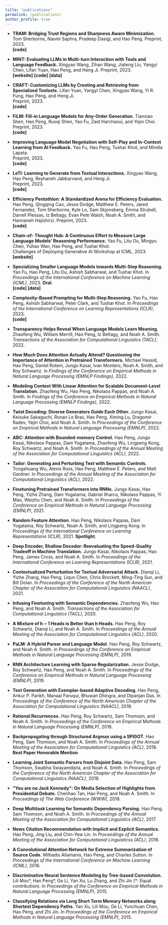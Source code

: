 ```yaml
---
title: "publications"
permalink: /publications/
author_profile: true
---
```


* <a href="https://arxiv.org/abs/2310.03646" style="text-decoration:none">**TRAM: Bridging Trust Regions and Sharpness Aware Minimization.**</a>
<a href="https://tomsherborne.github.io/" style="text-decoration:none">Tom Sherborne</a>, 
<a href="https://nsaphra.net/" style="text-decoration:none">Naomi Saphra</a>, 
<a href="https://pdasigi.github.io/" style="text-decoration:none">Pradeep Dasigi</a>, 
and
Hao Peng.
Preprint, 2023.\
<a href="https://github.com/tomsherborne/tram_optimizer" style="text-decoration:none">**[code]**</a>

* <a href="https://arxiv.org/abs/2309.10691" style="text-decoration:none">**MINT: Evaluating LLMs in Multi-turn Interaction with Tools and Language Feedback.**</a>
<a href="https://xingyaoww.github.io/" style="text-decoration:none">Xingyao Wang</a>, 
<a href="https://zihanwangki.github.io/" style="text-decoration:none">Zihan Wang</a>, 
<a href="https://lumos-jiateng.github.io/" style="text-decoration:none">Jiateng Liu</a>, 
<a href="https://yangyi-chen.github.io/" style="text-decoration:none">Yangyi Chen</a>, 
<a href="https://lifan-yuan.github.io/" style="text-decoration:none">Lifan Yuan</a>, 
Hao Peng, 
and 
<a href="http://blender.cs.illinois.edu/hengji.html" style="text-decoration:none">Heng Ji</a>.
Preprint, 2023.\
<a href="https://xingyaoww.github.io/mint-bench/" style="text-decoration:none">**[website]**</a>
<a href="https://github.com/xingyaoww/mint-bench" style="text-decoration:none">**[code]**</a>
<a href="https://github.com/xingyaoww/mint-bench/blob/main/docs/DATA.md" style="text-decoration:none">**[data]**</a>

* <a href="https://arxiv.org/abs/2309.17428" style="text-decoration:none">**CRAFT: Customizing LLMs by Creating and Retrieving from Specialized Toolsets.**</a>
<a href="https://lifan-yuan.github.io/" style="text-decoration:none">Lifan Yuan</a>, 
<a href="https://yangyi-chen.github.io/" style="text-decoration:none">Yangyi Chen</a>, 
<a href="https://xingyaoww.github.io/" style="text-decoration:none">Xingyao Wang</a>, 
<a href="https://scholar.google.com/citations?user=eUae2K0AAAAJ&hl=en" style="text-decoration:none">Yi R. Fung</a>,
Hao Peng, 
and 
<a href="http://blender.cs.illinois.edu/hengji.html" style="text-decoration:none">Heng Ji</a>.  
Preprint, 2023.\
<a href="https://github.com/lifan-yuan/CRAFT" style="text-decoration:none">**[code]**</a>

* <a href="https://arxiv.org/abs/2310.09930" style="text-decoration:none">**FiLM: Fill-in Language Models for Any-Order Generation.**</a>
<a href="https://shentianxiao.github.io/" style="text-decoration:none">Tianxiao Shen</a>, 
Hao Peng, 
<a href="https://homes.cs.washington.edu/~shenr3/" style="text-decoration:none">Ruoqi Shen</a>,
<a href="https://franxyao.github.io/" style="text-decoration:none">Yao Fu</a>, 
<a href="https://faculty.washington.edu/zaid/" style="text-decoration:none">Zaid Harchaoui</a>,
and 
<a href="https://homes.cs.washington.edu/~yejin/" style="text-decoration:none">Yejin Choi</a>.
Preprint, 2023.\
<a href="https://github.com/shentianxiao/FiLM" style="text-decoration:none">**[code]**</a>

* <a href="https://arxiv.org/abs/2305.10142" style="text-decoration:none">**Improving Language Model
Negotiation with Self-Play and In-Context Learning from AI Feedback.**</a>
<a href="https://franxyao.github.io/" style="text-decoration:none">Yao Fu</a>, 
Hao Peng, 
<a href="https://allenai.org/team/tushark" style="text-decoration:none">Tushar Khot</a>, 
and 
<a href="https://homepages.inf.ed.ac.uk/mlap/" style="text-decoration:none">Mirella Lapata</a>.  
Preprint, 2023.\
<a href="https://github.com/FranxYao/GPT-Bargaining" style="text-decoration:none">**[code]**</a>

* <a href="https://arxiv.org/abs/2305.10314" style="text-decoration:none">**LeTI: Learning to Generate from Textual Interactions.**</a>
<a href="https://xingyaoww.github.io/" style="text-decoration:none">Xingyao Wang</a>, 
Hao Peng, 
<a href="https://reyhaneh.cs.illinois.edu/" style="text-decoration:none">Reyhaneh Jabbarvand</a>, 
and 
<a href="http://blender.cs.illinois.edu/hengji.html" style="text-decoration:none">Heng Ji</a>.  
Preprint, 2023.\
<a href="https://github.com/xingyaoww/LeTI" style="text-decoration:none">**[code]**</a>

* <a href="https://arxiv.org/abs/2307.09701" style="text-decoration:none">**Efficiency Pentathlon: A
Standardized Arena for Efficiency Evaluation.**</a>
Hao Peng, 
<a href="https://awk.ai/" style="text-decoration:none">Qingqing Cao</a>, 
<a href="https://jessedodge.github.io/" style="text-decoration:none">Jesse Dodge</a>, 
Matthew E. Peters, 
<a href="https://www.jaredfern.com/" style="text-decoration:none">Jared Fernandez</a>, 
<a href="https://tomsherborne.github.io/" style="text-decoration:none">Tom Sherborne</a>, 
<a href="https://kyleclo.github.io/" style="text-decoration:none">Kyle Lo</a>, 
Sam Skjonsberg, 
<a href="https://strubell.github.io/" style="text-decoration:none">Emma Strubell</a>, 
Darrell Plessas, 
<a href="https://beltagy.net/" style="text-decoration:none">Iz Beltagy</a>, 
Evan Pete Walsh, 
<a href="http://homes.cs.washington.edu/~nasmith/" style="text-decoration:none">Noah A. Smith</a>, 
and 
<a href="https://homes.cs.washington.edu/~hannaneh/" style="text-decoration:none">Hannaneh Hajishirzi</a>. 
Preprint, 2023.\
<a href="https://github.com/allenai/efficiency-pentathlon" style="text-decoration:none">**[code]**</a>


* <a href="https://arxiv.org/abs/2305.17306" style="text-decoration:none">**Chain-of-
Thought Hub: A Continuous Effort to Measure Large Language Models’ Reasoning
Performance.**</a>
<a href="https://franxyao.github.io/" style="text-decoration:none">Yao Fu</a>, 
Litu Ou,
Mingyu Chen, 
Yuhao Wan, 
Hao Peng, 
and 
<a href="https://allenai.org/team/tushark" style="text-decoration:none">Tushar Khot</a>.\
Challenges of Deploying Generative AI Workshop at ICML, 2023.
<a href="https://github.com/FranxYao/chain-of-thought-hub" style="text-decoration:none">**[website]**</a>


* <a href="https://arxiv.org/abs/2301.12726" style="text-decoration:none">**Specializing
Smaller Language Models towards Multi-Step Reasoning.**</a>
<a href="https://franxyao.github.io/" style="text-decoration:none">Yao Fu</a>, 
Hao Peng, 
Litu Ou,
<a href="https://allenai.org/team/ashishs" style="text-decoration:none">Ashish Sabharwal</a>, 
and
<a href="https://allenai.org/team/tushark" style="text-decoration:none">Tushar Khot</a>.
In <em>Proceedings of the International Conference on Machine Learning (ICML)</em>, 2023.
**Oral**.\
<a href="https://github.com/FranxYao/FlanT5-CoT-Specialization" style="text-decoration:none">**[code]**</a>
<a href="https://drive.google.com/drive/folders/1BOXcUTnEyvQia_ypHcaUnUbLsN4HzqmQ?usp=sharing" style="text-decoration:none">**[data]**</a>

* <a href="https://arxiv.org/abs/2210.00720" style="text-decoration:none">**Complexity-Based Prompting for Multi-Step Reasoning.**</a>
<a href="https://franxyao.github.io/" style="text-decoration:none">Yao Fu</a>, 
Hao Peng, 
<a href="https://allenai.org/team/ashishs" style="text-decoration:none">Ashish Sabharwal</a>, 
<a href="https://allenai.org/team/peterc" style="text-decoration:none">Peter Clark</a>, 
and
<a href="https://allenai.org/team/tushark" style="text-decoration:none">Tushar Khot</a>.
In <em>Proceedings of the International Conference on Learning Representations (ICLR)</em>, 2023.\
<a href="https://github.com/FranxYao/Complexity-Based-Prompting" style="text-decoration:none">**[code]**</a>

* <a href="https://arxiv.org/abs/2210.07468" style="text-decoration:none">**Transparency Helps Reveal When Language Models Learn Meaning.**</a>
<a href="https://zhaofengwu.github.io/" style="text-decoration:none">Zhaofeng Wu</a>,
<a href="https://lambdaviking.com/" style="text-decoration:none">William Merrill</a>,
Hao Peng,
<a href="https://beltagy.net/" style="text-decoration:none">Iz Beltagy</a>,
and
<a href="http://homes.cs.washington.edu/~nasmith/" style="text-decoration:none">Noah A. Smith</a>.
<em>Transactions of the Association for Computational Linguistics (TACL)</em>, 2022.

* <a href="https://arxiv.org/abs/2211.03495" style="text-decoration:none">**How Much Does Attention Actually Attend? Questioning the Importance of Attention in Pretrained Transformers.**</a>
Michael Hassid,
Hao Peng,
Daniel Rotem,
<a href="https://homes.cs.washington.edu/~jkasai/" style="text-decoration:none">Jungo Kasai</a>,
Ivan Montero,
<a href="http://homes.cs.washington.edu/~nasmith/" style="text-decoration:none">Noah A. Smith</a>,
and
<a href="https://schwartz-lab-huji.github.io" style="text-decoration:none">Roy Schwartz</a>.
In <em>Findings of the Conference on Empirical Methods in Natural Language Processing (EMNLP Findings)</em>, 2022.

* <a href="https://arxiv.org/abs/2210.08431" style="text-decoration:none">**Modeling Context With Linear Attention for Scalable Document-Level Translation.**</a>
<a href="https://zhaofengwu.github.io/" style="text-decoration:none">Zhaofeng Wu</a>,
Hao Peng,
<a href="https://nik0spapp.github.io/" style="text-decoration:none">Nikolaos Pappas</a>,
and
<a href="http://homes.cs.washington.edu/~nasmith/" style="text-decoration:none">Noah A. Smith</a>.
In <em>Findings of the Conference on Empirical Methods in Natural Language Processing (EMNLP Findings)</em>, 2022.

* <a href="https://arxiv.org/abs/2205.09273" style="text-decoration:none">**Twist Decoding: Diverse Generators Guide Each Other.**</a>
<a href="https://homes.cs.washington.edu/~jkasai/" style="text-decoration:none">Jungo Kasai</a>,
<a href="https://keisuke-sakaguchi.github.io/" style="text-decoration:none">Keisuke Sakaguchi</a>,
<a href="https://rlebras.github.io/" style="text-decoration:none">Ronan Le Bras</a>,
Hao Peng,
Ximing Lu,
<a href="http://www.cs.yale.edu/homes/radev/" style="text-decoration:none">Dragomir Radev</a>,
<a href="https://homes.cs.washington.edu/~yejin/" style="text-decoration:none">Yejin Choi</a>,
and
<a href="http://homes.cs.washington.edu/~nasmith/" style="text-decoration:none">Noah A. Smith</a>.
In <em>Proceedings of the Conference on Empirical Methods in Natural Language Processing (EMNLP)</em>, 2022.

* <a href="https://arxiv.org/abs/2110.02488" style="text-decoration:none">**ABC: Attention with Bounded-memory Control.**</a>
Hao Peng, 
<a href="https://homes.cs.washington.edu/~jkasai/" style="text-decoration:none">Jungo Kasai</a>, 
<a href="https://nik0spapp.github.io" style="text-decoration:none">Nikolaos Pappas</a>, 
<a href="https://dyogatama.github.io" style="text-decoration:none">Dani Yogatama</a>,
<a href="https://zhaofengwu.github.io" style="text-decoration:none">Zhaofeng Wu</a>,
<a href="https://ikekonglp.github.io" style="text-decoration:none">Lingpeng Kong</a>,
<a href="https://schwartz-lab-huji.github.io" style="text-decoration:none">Roy Schwartz</a>,
and
<a href="http://homes.cs.washington.edu/~nasmith/" style="text-decoration:none">Noah A. Smith</a>.
In <em>Proceedings of the Annual Meeting of the Association for Computational Linguistics (ACL)</em>, 2022.
    
* <a href="https://arxiv.org/abs/2107.07150" style="text-decoration:none">**Tailor: Generating and Perturbing Text with Semantic Controls.**</a>
<a href="https://homes.cs.washington.edu/~wtshuang/" style="text-decoration:none">Tongshuang Wu</a>,
<a href="https://alexisjihyeross.github.io" style="text-decoration:none">Alexis Ross</a>, 
Hao Peng, 
Matthew E. Peters, 
and
<a href="https://matt-gardner.github.io" style="text-decoration:none">Matt Gardner</a>.
In <em>Proceedings of the Annual Meeting of the Association for Computational Linguistics (ACL)</em>, 2022.

* <a href="https://arxiv.org/abs/2103.13076" style="text-decoration:none">**Finetuning Pretrained Transformers into RNNs.**</a>
<a href="https://homes.cs.washington.edu/~jkasai/" style="text-decoration:none">Jungo Kasai</a>, 
Hao Peng, 
<a href="https://dreasysnail.github.io" style="text-decoration:none">Yizhe Zhang</a>, 
<a href="https://dyogatama.github.io" style="text-decoration:none">Dani Yogatama</a>,
<a href="http://gabrielilharco.com" style="text-decoration:none">Gabriel Ilharco</a>, 
<a href="https://nik0spapp.github.io" style="text-decoration:none">Nikolaos Pappas</a>, 
<a href="https://www.microsoft.com/en-us/research/people/maoyi/" style="text-decoration:none">Yi Mao</a>, 
<a href="https://www.microsoft.com/en-us/research/people/wzchen/" style="text-decoration:none">Weizhu Chen</a>, 
and
<a href="http://homes.cs.washington.edu/~nasmith/" style="text-decoration:none">Noah A. Smith</a>.
In <em>Proceedings of the Conference on Empirical Methods in Natural Language Processing (EMNLP)</em>, 2021.

* <a href="https://arxiv.org/abs/2103.02143" style="text-decoration:none">**Random Feature Attention.**</a>
Hao Peng,
<a href="https://nik0spapp.github.io" style="text-decoration:none">Nikolaos Pappas</a>,
<a href="https://dyogatama.github.io" style="text-decoration:none">Dani Yogatama</a>,
<a href="https://schwartz-lab-huji.github.io" style="text-decoration:none">Roy Schwartz</a>,
<a href="http://homes.cs.washington.edu/~nasmith/" style="text-decoration:none">Noah A. Smith</a>,
and 
<a href="https://ikekonglp.github.io" style="text-decoration:none">Lingpeng Kong</a>.
In <em>Proceedings of the International Conference on Learning Representations (ICLR)</em>, 2021.
**Spotlight**.

* <a href="https://arxiv.org/abs/2006.10369" style="text-decoration:none">**Deep Encoder, Shallow Decoder: Reevaluating the Speed-Quality Tradeoff in Machine Translation.**</a>
<a href="https://homes.cs.washington.edu/~jkasai/" style="text-decoration:none">Jungo Kasai</a>,
<a href="https://nik0spapp.github.io" style="text-decoration:none">Nikolaos Pappas</a>,
Hao Peng, 
James Cross,
and <a href="http://homes.cs.washington.edu/~nasmith/" style="text-decoration:none">Noah A. Smith</a>.
In <em>Proceedings of the International Conference on Learning Representations (ICLR)</em>, 2021.

* <a href="https://arxiv.org/abs/2009.07502" style="text-decoration:none">**Contextualized Perturbation for Textual Adversarial Attack.**</a>
Dianqi Li,
<a href="https://dreasysnail.github.io" style="text-decoration:none">Yizhe Zhang</a>,
Hao Peng,
Liqun Chen,
<a href="https://www.microsoft.com/en-us/research/people/chrisbkt/" style="text-decoration:none">Chris Brockett</a>,
<a href="https://people.ece.uw.edu/sun/" style="text-decoration:none">Ming-Ting Sun</a>,
and <a href="https://www.microsoft.com/en-us/research/people/billdol/" style="text-decoration:none">Bill Dolan</a>.
In <em>Proceedings of the Conference of the North American Chapter of the Association for Computational Linguistics (NAACL)</em>, 2021.

* <a href="https://arxiv.org/abs/2012.05395" style="text-decoration:none">**Infusing Finetuning with Semantic Dependencies.**</a>
<a href="https://zhaofengwu.github.io" style="text-decoration:none">Zhaofeng Wu</a>,
Hao Peng, 
and <a href="http://homes.cs.washington.edu/~nasmith/" style="text-decoration:none">Noah A. Smith</a>.
<em>Transactions of the Association for Computational Linguistics (TACL)</em>, 2020.

* <a href="https://aclanthology.org/2020.acl-main.587.pdf" style="text-decoration:none">**A Mixture of h − 1 Heads is Better than h Heads.**</a> 
Hao Peng,
<a href="https://schwartz-lab-huji.github.io" style="text-decoration:none">Roy Schwartz</a>,
Dianqi Li, 
and <a href="http://homes.cs.washington.edu/~nasmith/" style="text-decoration:none">Noah A. Smith</a>.
In <em>Proceedings of the Annual Meeting of the Association for Computational Linguistics (ACL)</em>, 2020.

* <a href="https://arxiv.org/abs/1909.02134" style="text-decoration:none">**PaLM: A Hybrid Parser and Language Model.**</a>
Hao Peng,
<a href="https://schwartz-lab-huji.github.io" style="text-decoration:none">Roy Schwartz</a>,
and <a href="http://homes.cs.washington.edu/~nasmith/" style="text-decoration:none">Noah A. Smith</a>.
In <em>Proceedings of the Conference on Empirical Methods in Natural Language Processing (EMNLP)</em>, 2019.

* <a href="https://aclanthology.org/D19-1110/" style="text-decoration:none">**RNN Architecture Learning with Sparse Regularization.**</a>
<a href="http://www.cs.cmu.edu/~jessed/" style="text-decoration:none">Jesse Dodge</a>,
<a href="https://schwartz-lab-huji.github.io" style="text-decoration:none">Roy Schwartz</a>,
Hao Peng,
and <a href="http://homes.cs.washington.edu/~nasmith/" style="text-decoration:none">Noah A. Smith</a>.
In <em>Proceedings of the Conference on Empirical Methods in Natural Language Processing (EMNLP)</em>, 2019.

* <a href="https://arxiv.org/abs/1904.04428" style="text-decoration:none">**Text Generation with Exemplar-based Adaptive Decoding.**</a>
Hao Peng, <a href="https://www.cs.cmu.edu/~apparikh/" style="text-decoration:none">Ankur P. Parikh</a>, <a href="https://www.manaalfaruqui.com" style="text-decoration:none">Manaal Faruqui</a>, 
<a href="http://www.cs.cmu.edu/~bdhingra/" style="text-decoration:none">Bhuwan Dhingra</a>,
and <a href="http://www.dipanjandas.com" style="text-decoration:none">Dipanjan Das</a>.
In <em>Proceedings of the Conference of the North American Chapter of the Association for Computational Linguistics (NAACL)</em>, 2019.

* <a href="https://arxiv.org/abs/1808.09357" style="text-decoration:none">**Rational Recurrences.**</a>
Hao Peng,
<a href="https://schwartz-lab-huji.github.io" style="text-decoration:none">Roy Schwartz</a>,
<a href="http://samthomson.com" style="text-decoration:none">Sam Thomson</a>, and <a href="http://homes.cs.washington.edu/~nasmith/" style="text-decoration:none">Noah A. Smith</a>.
In <em>Proceedings of the Conference on Empirical Methods in Natural Language Processing (EMNLP)</em>, 2018.

* <a href="https://arxiv.org/abs/1805.04658" style="text-decoration:none">**Backpropagating through Structured Argmax using a SPIGOT.**</a>
Hao Peng, <a href="http://samthomson.com" style="text-decoration:none">Sam Thomson</a>,  and <a href="http://homes.cs.washington.edu/~nasmith/" style="text-decoration:none">Noah A. Smith</a>.
In <em>Proceedings of the Annual Meeting of the Association for Computational Linguistics (ACL)</em>, 2018.
**Best Paper Honorable Mention**<br>

* <a href="https://arxiv.org/abs/1804.05990" style="text-decoration:none">**Learning Joint Semantic Parsers from Disjoint Data.**</a>
Hao Peng, <a href="http://samthomson.com" style="text-decoration:none">Sam Thomson</a>, <a href="https://swabhs.com/" style="text-decoration:none">Swabha Swayamdipta</a>, and <a href="http://homes.cs.washington.edu/~nasmith/" style="text-decoration:none">Noah A. Smith</a>.
In <em>Proceedings of the Conference of the North American Chapter of the Association for Computational Linguistics (NAACL)</em>, 2018.

* <a href="https://arxiv.org/abs/1802.08690" style="text-decoration:none">**"You are no Jack Kennedy": On Media Selection of Highlights from Presidential Debate.**</a>
<a href="https://chenhaot.com" style="text-decoration:none">Chenhao Tan</a>, Hao Peng, and <a href="http://homes.cs.washington.edu/~nasmith/" style="text-decoration:none">Noah A. Smith</a>.
In <em>Proceedings of The Web Conference (WWW)</em>, 2018.

* <a href="https://arxiv.org/abs/1704.06855" style="text-decoration:none">**Deep Multitask Learning for Semantic Dependency Parsing.**</a>
Hao Peng, <a href="http://samthomson.com" style="text-decoration:none">Sam Thomson</a>, and <a href="http://homes.cs.washington.edu/~nasmith/" style="text-decoration:none">Noah A. Smith</a>.
In <em>Proceedings of the Annual Meeting of the Association for Computational Linguistics (ACL)</em>, 2017.

* <a href="https://aclanthology.org/P16-1037/" style="text-decoration:none">**News Citation Recommendation with Implicit and Explicit Semantics.**</a>
Hao Peng, <a href="https://www.machinereading.ai/" style="text-decoration:none">Jing Liu</a>, and <a href="https://www.microsoft.com/en-us/research/people/cyl/" style="text-decoration:none">Chin-Yew Lin</a>.
In <em>Proceedings of the Annual Meeting of the Association for Computational Linguisticss (ACL)</em>, 2016.

* <a href="https://arxiv.org/abs/1602.03001" style="text-decoration:none">**A Convolutional Attention Network for Extreme Summarization of Source Code.**</a>
<a href="https://miltos.allamanis.com" style="text-decoration:none">Miltiadis Allamanis</a>, Hao Peng, and <a href="http://homepages.inf.ed.ac.uk/csutton/" style="text-decoration:none">Charles Sutton</a>.
In <em>Proceedings of the International Conference on Machine Learning (ICML)</em>, 2016.

* <a href="https://arxiv.org/abs/1504.01106" style="text-decoration:none">**Discriminative Neural Sentence Modeling by Tree-based Convolution.**</a>
<a href="https://lili-mou.github.io" style="text-decoration:none">Lili Mou</a>\*, Hao Peng\*, Ge Li, Yan Xu, Lu Zhang, and Zhi Jin (\*: Equal contribution).
In <em>Proceedings of the Conference on Empirical Methods in Natural Language Processing (EMNLP)</em>, 2015.

* <a href="https://arxiv.org/abs/1508.03720" style="text-decoration:none">**Classifying Relations via Long Short Term Memory Networks along Shortest Dependency Paths.**</a>
Yan Xu, <a href="https://lili-mou.github.io" style="text-decoration:none">Lili Mou</a>, Ge Li, Yunchuan Chen, Hao Peng, and Zhi Jin.
In <em>Proceedings of the Conference on Empirical Methods in Natural Language Processing (EMNLP)</em>, 2015.
